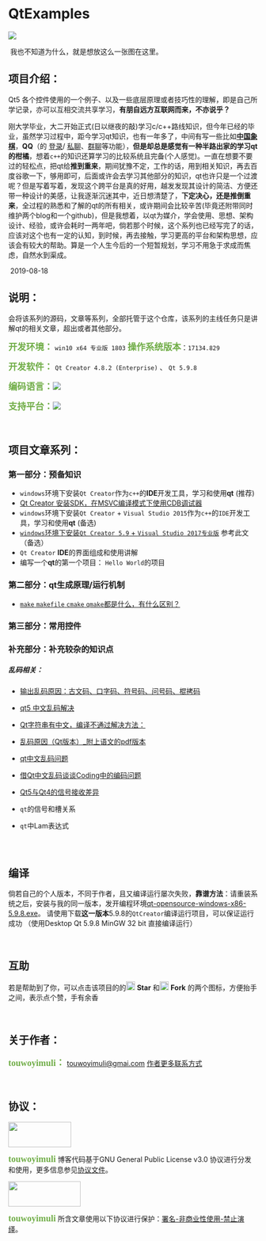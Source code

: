 # QtExamples

<img src="https://raw.githubusercontent.com/touwoyimuli/FigureBed/master/img/20190818185031.png"/>

​                                                                                                          我也不知道为什么，就是想放这么一张图在这里。



## 项目介绍：

Qt5 各个控件使用的一个例子、以及一些底层原理或者技巧性的理解，即是自己所学记录，亦可以互相交流共享学习，**有朋自远方互联网而来，不亦说乎？** 



刚大学毕业，大二开始正式(日以继夜的敲)学习c/c++路线知识，但今年已经的毕业，虽然学习过程中，距今学习qt知识，也有一年多了，中间有写一些比如[**中国象棋**](https://blog.csdn.net/qq_33154343/article/details/89284983)，**QQ**（的 [登录](https://blog.csdn.net/qq_33154343/article/details/80448144)/ [私聊](https://blog.csdn.net/qq_33154343/article/details/79341062)、[群聊](https://blog.csdn.net/qq_33154343/article/details/96437681)等功能），**但是却总是感觉有一种半路出家的学习qt的柑橘**，想着`c++`的知识还算学习的比较系统且完备(个人感觉)。一直在想要不要过的轻松点，把qt给**推到重来**，期间犹豫不定，工作的话，用到相关知识，再去百度谷歌一下，够用即可，后面或许会去学习其他部分的知识，qt也许只是一个过渡呢？但是写着写着，发现这个跨平台是真的好用，越发发现其设计的简洁、方便还带一种设计的美感，让我逐渐沉迷其中，近日想清楚了，**下定决心，还是推倒重来**，全过程的熟悉和了解的qt的所有相关，或许期间会比较辛苦(毕竟还附带同时维护两个blog和一个github)，但是我想着，以qt为媒介，学会使用、思想、架构设计、经验，或许会耗时一两年吧，倘若那个时候，这个系列也已经写完了的话，应该对这个也有一定的认知，到时候，再去接触，学习更高的平台和架构思想，应该会有较大的帮助。算是一个人生今后的一个短暂规划，学习不用急于求成而焦虑，自然水到渠成。

​																																					2019-08-18

## 说明：

会将该系列的源码，文章等系列，全部托管于这个仓库，该系列的主线任务只是讲解qt的相关文章，超出或者其他部分。

<font color=#70AD47 size=4 face="幼圆">**开发环境：**</font>    `win10 x64 专业版 1803`   <font color=#70AD47 size=4 face="幼圆">**操作系统版本**</font>：`17134.829` 

<font color=#70AD47 size=4 face="幼圆">**开发软件：** </font>  `Qt Creator 4.8.2 (Enterprise)` 、 `Qt 5.9.8`

<font color=#70AD47 size=4 face="幼圆">**编码语言：**</font>![](https://img.shields.io/badge/language-c++-orange.svg)

<font color=#70AD47 size=4 face="幼圆">**支持平台：**</font>![](https://img.shields.io/conda/pn/conda-forge/qt?style=plastic)

<br>

## 项目文章系列：

### 第一部分：预备知识

- `windows`环境下安装`Qt Creator`作为`c++`的**IDE**开发工具，学习和使用**qt**  (推荐)
- [Qt Creator 安装SDK，在MSVC编译模式下使用CDB调试器](https://blog.csdn.net/qq_33154343/article/details/98779698) 
- `windows`环境下安装`Qt Creator` + `Visual Studio 2015`作为`c++`的`IDE`开发工具，学习和使用**qt**  (备选)
- [`windows`环境下安装`Qt Creator 5.9` + `Visual Studio 2017专业版`](https://blog.csdn.net/qq_33154343/article/details/78587699)  参考此文 （备选）
- `Qt Creator` **IDE**的界面组成和使用讲解
- 编写一个**qt**的第一个项目： `Hello World`的项目

### 第二部分：qt生成原理/运行机制

- [`make` `makefile` `cmake` `qmake`都是什么，有什么区别？](https://blog.csdn.net/qq_33154343/article/details/98170236) 

### 第三部分：常用控件



### 补充部分：补充较杂的知识点

##### 乱码相关：

- [ 输出乱码原因：古文码、口字码、符号码、问号码、棍拷码](https://blog.csdn.net/qq_33154343/article/details/99617767) 
- [qt5 中文乱码解决](https://blog.csdn.net/qq_33154343/article/details/95344312) 
- [Qt字符串有中文，编译不通过解决方法：](https://blog.csdn.net/qq_33154343/article/details/79130275) 
- [乱码原因（Qt版本）_附上语文的pdf版本](https://blog.csdn.net/qq_33154343/article/details/79039644) 
- [qt中文乱码问题](https://blog.csdn.net/qq_33154343/article/details/78686103)  
- [借Qt中文乱码谈谈Coding中的编码问题](https://blog.csdn.net/qq_33154343/article/details/78686075) 



- [Qt5与Qt4的信号接收差异](https://blog.csdn.net/qq_33154343/article/details/79130732) 

- `qt`的信号和槽关系
- `qt`中Lam表达式

### 

<br>

## 编译

倘若自己的个人版本，不同于作者，且又编译运行屡次失败，**靠谱方法**：请重装系统之后，安装与我的同一版本，发开编程环境[qt-opensource-windows-x86-5.9.8.exe](http://download.qt.io/archive/qt/5.9/5.9.8/qt-opensource-windows-x86-5.9.8.exe)。 请使用下载**这一版本**5.9.8的`QtCreator`编译运行项目，可以保证运行成功  （使用Desktop Qt 5.9.8 MinGW 32 bit 直接编译运行）

<br>

## 互助
若是帮助到了你，可以点击该项目的的<img src="https://raw.githubusercontent.com/touwoyimuli/FigureBed/master/project_log/20190709023321.png" height="18" width="18"/>   **Star** 和<img src="https://raw.githubusercontent.com/touwoyimuli/FigureBed/master/project_log/20190709023317.png" height="18" width="18"/>  **Fork** 的两个图标，方便抬手之间，表示点个赞，手有余香


<br>

## 关于作者：

<font color=#70AD47 size=4 face="幼圆">**touwoyimuli：** </font> touwoyimuli@gmai.com         [作者更多联系方式](https://touwoyimuli.github.io/about/)

<br>

## 协议：

<img src='https://raw.githubusercontent.com/touwoyimuli/FigureBed/master/project_log/20190709052645.png' width='127' height='51'/>

<font color=#70AD47 size=4 face="幼圆">**touwoyimuli**</font> 博客代码基于GNU General Public License v3.0 协议进行分发和使用，更多信息参见[协议文件](/LICENSE)。

<img src='https://raw.githubusercontent.com/touwoyimuli/FigureBed/master/project_log/20190709052632.png' width='145.77' height='51'/>

<font color=#70AD47 size=4 face="幼圆">**touwoyimuli**</font> 所含文章使用以下协议进行保护：[署名-非商业性使用-禁止演绎](http://creativecommons.org/licenses/by-nc-nd/3.0/cn/)。